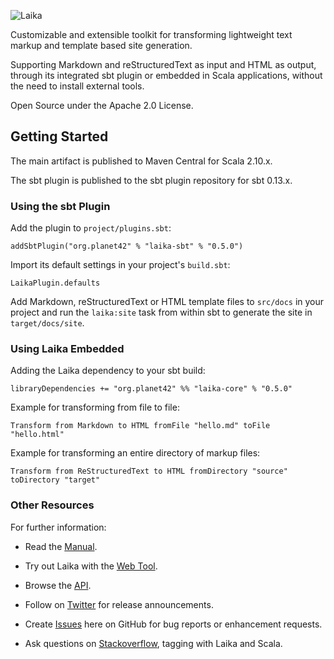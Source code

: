 ![Laika](http://planet42.github.io/Laika/img/laika-top.png)

Customizable and extensible toolkit for transforming lightweight text markup and template based site generation.

Supporting Markdown and reStructuredText as input and HTML as output, through its integrated
sbt plugin or embedded in Scala applications, without the need to install external tools.

Open Source under the Apache 2.0 License.


Getting Started
---------------

The main artifact is published to Maven Central for Scala 2.10.x.

The sbt plugin is published to the sbt plugin repository for sbt 0.13.x.


### Using the sbt Plugin

Add the plugin to `project/plugins.sbt`:

    addSbtPlugin("org.planet42" % "laika-sbt" % "0.5.0")

Import its default settings in your project's `build.sbt`:

    LaikaPlugin.defaults

Add Markdown, reStructuredText or HTML template files to `src/docs` in your
project and run the `laika:site` task from within sbt to generate the site
in `target/docs/site`.    


### Using Laika Embedded

Adding the Laika dependency to your sbt build:

    libraryDependencies += "org.planet42" %% "laika-core" % "0.5.0"

Example for transforming from file to file:

    Transform from Markdown to HTML fromFile "hello.md" toFile "hello.html"

Example for transforming an entire directory of markup files:

    Transform from ReStructuredText to HTML fromDirectory "source" toDirectory "target"


### Other Resources

For further information:

* Read the [Manual].

* Try out Laika with the [Web Tool].

* Browse the [API].

* Follow on [Twitter] for release announcements.

* Create [Issues] here on GitHub for bug reports or enhancement requests.

* Ask questions on [Stackoverflow], tagging with Laika and Scala.
 

[Manual]: http://planet42.github.com/Laika/index.html
[Web Tool]: http://www.planet42.org/laika/webtool
[API]: http://planet42.github.com/Laika/api/
[Twitter]: https://twitter.com/_planet42
[Issues]: https://github.com/planet42/Laika/issues
[Stackoverflow]: http://stackoverflow.com/questions/ask?tags=scala%2claika
